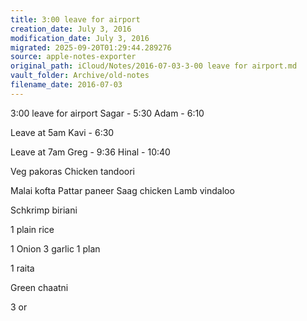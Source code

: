 ```yaml
---
title: 3:00 leave for airport
creation_date: July 3, 2016
modification_date: July 3, 2016
migrated: 2025-09-20T01:29:44.289276
source: apple-notes-exporter
original_path: iCloud/Notes/2016-07-03-3-00 leave for airport.md
vault_folder: Archive/old-notes
filename_date: 2016-07-03
---
```





3:00 leave for airport
Sagar - 5:30
Adam - 6:10

Leave at 5am
Kavi - 6:30

Leave at 7am
Greg - 9:36
Hinal - 10:40

Veg pakoras
Chicken tandoori

Malai kofta
Pattar paneer
Saag chicken
Lamb vindaloo

Schkrimp biriani 

1 plain rice

1 Onion 
3 garlic
1 plan

1 raita

Green chaatni 

3 or
